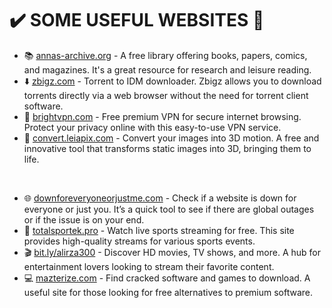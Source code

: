 # ✔️ SOME USEFUL WEBSITES 👀


- 📚 [annas-archive.org](https://annas-archive.org/) - A free library offering books, papers, comics, and magazines. It's a great resource for research and leisure reading.
- ⬇️ [zbigz.com](http://www.zbigz.com/) - Torrent to IDM downloader. Zbigz allows you to download torrents directly via a web browser without the need for torrent client software.
- 🔐 [brightvpn.com](https://brightvpn.com/) - Free premium VPN for secure internet browsing. Protect your privacy online with this easy-to-use VPN service.
- 🔄 [convert.leiapix.com](https://convert.leiapix.com/) - Convert your images into 3D motion. A free and innovative tool that transforms static images into 3D, bringing them to life.

<br>


- 🌐 [downforeveryoneorjustme.com](https://downforeveryoneorjustme.com/) - Check if a website is down for everyone or just you. It’s a quick tool to see if there are global outages or if the issue is on your end.
- 🏅 [totalsportek.pro](https://totalsportek.pro/) - Watch live sports streaming for free. This site provides high-quality streams for various sports events.
- 🎬 [bit.ly/alirza300](https://bit.ly/alirza300) - Discover HD movies, TV shows, and more. A hub for entertainment lovers looking to stream their favorite content.
- 💻 [mazterize.com](https://www.mazterize.com/) - Find cracked software and games to download. A useful site for those looking for free alternatives to premium software.








